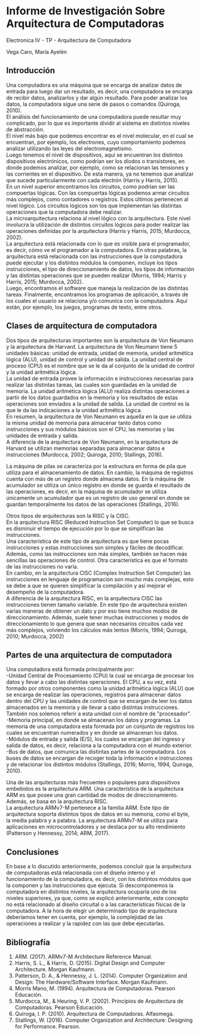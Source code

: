 # Informe de Investigación Sobre Arquitectura de Computadoras

Electronica IV - TP - Arquitectura de Computadora

Vega Caro, María Ayelén


## Introducción

Una computadora es una máquina que se encarga de analizar datos de entrada para luego dar un resultado, es decir, una computadora se encarga de recibir datos, analizarlos y dar algún resultado. Para poder analizar los datos, la computadora sigue una serie de pasos o comandos (Quiroga, 2010).    
El análisis del funcionamiento de una computadora puede resultar muy complicado, por lo que es importante dividir al sistema en distintos niveles de abstracción.      
El nivel más bajo que podemos encontrar es el nivel molecular, en el cual se encuentran, por ejemplo, los electrones, cuyo comportamiento podemos analizar utilizando las leyes del electromagnetismo.   
Luego tenemos el nivel de dispositivos, aquí se encuentran los distintos dispositivos electrónicos, como podrían ser los diodos o transistores, en donde podemos analizar, por ejemplo, como se relacionan las tensiones y las corrientes en el dispositivo. De esta manera, ya no tenemos que analizar que sucede particularmente con cada electrón (Harris y Harris, 2015).   
En un nivel superior encontramos los circuitos, como podrían ser las compuertas lógicas. Con las compuertas lógicas podemos armar circuitos más complejos, como contadores o registros. Estos últimos pertenecen al nivel lógico. Los circuitos lógicos son los que implementan las distintas operaciones que la computadora debe realizar.      
La microarquitectura relaciona al nivel lógico con la arquitectura. Este nivel involucra la utilización de distintos circuitos lógicos para poder realizar las operaciones definidas por la arquitectura (Harris y Harris, 2015; Murdocca, 2002).      
La arquitectura está relacionada con lo que es visible para el programador, es decir, cómo ve el programador a la computadora. En otras palabras, la arquitectura está relacionada con las instrucciones que la computadora puede ejecutar y los distintos módulos la componen, incluye los tipos instrucciones, el tipo de direccionamiento de datos, los tipos de información y las distintas operaciones que se pueden realizar (Morris, 1994; Harris y Harris, 2015; Murdocca, 2002).    
Luego, encontramos el software que maneja la realización de las distintas tareas. Finalmente, encontramos los programas de aplicación, a través de los cuales el usuario se relaciona y/o comunica con la computadora. Aquí están, por ejemplo, los juegos, programas de texto, entre otros.       

## Clases de arquitectura de computadora

Dos tipos de arquitecturas importantes son la arquitectura de Von Neumann y la arquitectura de Harvard. 
La arquitectura de Von Neumann tiene 5 unidades básicas: unidad de entrada, unidad de memoria, unidad aritmética lógica (ALU), unidad de control y unidad de salida. La unidad central de proceso (CPU) es el nombre que se le da al conjunto de la unidad de control y la unidad aritmética lógica.         
La unidad de entrada provee la información e instrucciones necesarias para realizar las distintas tareas, las cuales son guardadas en la unidad de memoria. La unidad aritmética lógica (ALU) realiza distintas operaciones a partir de los datos guardados en la memoria y los resultados de estas operaciones son enviados a la unidad de salida. La unidad de control es la que le da las indicaciones a la unidad aritmética lógica.    
En resumen, la arquitectura de Von Neumann es aquella en la que se utiliza la misma unidad de memoria para almacenar tanto datos como instrucciones y sus módulos básicos son el CPU, las memorias y las unidades de entrada y salida.  
A diferencia de la arquitectura de Von Neumann, en la arquitectura de Harvard se utilizan memorias separadas para almacenar datos e instrucciones (Murdocca, 2002; Quiroga, 2010; Stallings, 2016).   

La máquina de pilas se caracteriza por la estructura en forma de pila que utiliza para el almacenamiento de datos. En cambio, la máquina de registros cuenta con más de un registro donde almacena datos. En la máquina de acumulador se utiliza un único registro en donde se guarda el resultado de las operaciones, es decir, en la máquina de acumulador se utiliza únicamente un acumulador que es un registro de uso general en donde se guardan temporalmente los datos de las operaciones (Stallings, 2016).    

Otros tipos de arquitecturas son la RISC y la CISC.     
En la arquitectura RISC (Reduced Instruction Set Computer) lo que se busca es disminuir el tiempo de ejecución por lo que se simplifican las instrucciones.         
Una característica de este tipo de arquitectura es que tiene pocas instrucciones y estas instrucciones son simples y fáciles de decodificar. Además, como las instrucciones son más simples, también se hacen más sencillas las operaciones de control. Otra característica es que el formato de las instrucciones no varía.    
En cambio, en la arquitectura CISC (Complex Instruction Set Computer) las instrucciones en lenguaje de programación son mucho más complejas, esto se debe a que se quieren simplificar la compilación y así mejorar el desempeño de la computadora.         
A diferencia de la arquitectura RISC, en la arquitectura CISC las instrucciones tienen tamaño variable. En este tipo de arquitectura existen varias maneras de obtener un dato y por eso tiene muchos modos de direccionamiento. Además, suele tener muchas instrucciones y modos de direccionamiento lo que genera que sean necesarios circuitos cada vez más complejos, volviendo los cálculos más lentos (Morris, 1994; Quiroga, 2010; Murdocca, 2002)     


## Partes de una arquitectura de computadora

Una computadora está formada principalmente por:        
-Unidad Central de Procesamiento (CPU) la cual se encarga de procesar los datos y llevar a cabo las distintas operaciones. El CPU, a su vez, está formado por otros componentes como la unidad aritmética lógica (ALU) que se encarga de realizar las operaciones, registros para almacenar datos dentro del CPU y las unidades de control que se encargan de leer los datos almacenados en la memoria y de llevar a cabo distintas instrucciones. También nos solemos referir a esta unidad con el nombre de "procesador". 
-Memoria principal, en donde se almacenan los datos y programas. La memoria de una computadora esta formada por un conjunto de registros los cuales se encuentran numerados y en donde se almacenan los datos.      
-Módulos de entrada y salida (E/S), los cuales se encargan del ingreso y salida de datos, es decir, relaciona a la computadora con el mundo exterior.       
-Bus de datos, que comunica las distintas partes de la computadora. Los buses de datos se encargan de recoger toda la información e instrucciones y de relacionar los distintos módulos (Stallings, 2016; Morris, 1994, Quiroga, 2010). 

Una de las arquitecturas más frecuentes o populares para dispositivos embebidos es la arquitectura ARM. Una característica de la arquitectura ARM es que posee una gran cantidad de modos de direccionamiento. Además, se basa en la arquitectura RISC.     
La arquitectura ARMv7-M pertenece a la familia ARM. Este tipo de arquitectura soporta distintos tipos de datos en su memoria, como el byte, la media palabra y a palabra. La arquitectura ARMv7-M se utiliza para aplicaciones en microcontroladores y se destaca por su alto rendimiento (Patterson y Hennessy, 2014; ARM, 2017).      

## Conclusiones

En base a lo discutido anteriormente, podemos concluir que la arquitectura de computadoras está relacionada con el diseño interno y el funcionamiento de la computadora, es decir, con los distintos módulos que la componen y las instrucciones que ejecuta. Si descomponemos la computadora en distintos niveles, la arquitectura ocuparía uno de los niveles superiores, ya que, como se explicó anteriormente, este concepto no está relacionado al diseño circuital o a las características físicas de la computadora. 
A la hora de elegir un determinado tipo de arquitectura deberíamos tener en cuenta, por ejemplo, la complejidad de las operaciones a realizar y la rapidez con las que debe ejecutarlas.      


## Bibliografía

1. ARM. (2017). ARMv7-M Architecture Reference Manual. 
2. Harris, S. L., & Harris, D. (2015). Digital Design and Computer Architecture. Morgan Kaufmann.    
3. Patterson, D. A., & Hennessy, J. L. (2014). Computer Organization and Design: The Hardware/Software Interface. Morgan Kaufmann.    
4. Morris Mano, M. (1994). Arquitectura de Computadoras. Pearson Educación.    
5. Murdocca, M., & Heuring, V. P. (2002). Principios de Arquitectura de Computadoras. Pearson Educación.   
6. Quiroga, I. P. (2010). Arquitectura de Computadoras. Alfaomega.     
7. Stallings, W. (2016). Computer Organization and Architecture: Designing for Performance. Pearson.  
